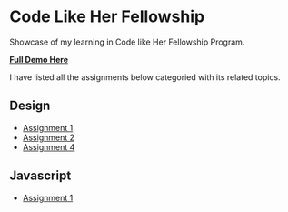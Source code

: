 # Code Like Her Fellowship
Showcase of my learning in Code like Her Fellowship Program.

**[Full Demo Here](https://coderushnepal.github.io/KritiPrajapati/)**

I have listed all the assignments below categoried with its related topics.

## Design
- [Assignment 1](design/assignment-1/) 
- [Assignment 2](design/assignment-2/) 
- [Assignment 4](design/assignment-4/) 

## Javascript
- [Assignment 1](javascript/assignment-1/) 
